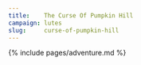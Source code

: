 ```yaml
---
title:    The Curse Of Pumpkin Hill
campaign: lutes
slug:     curse-of-pumpkin-hill
---
```


{% include pages/adventure.md %}
